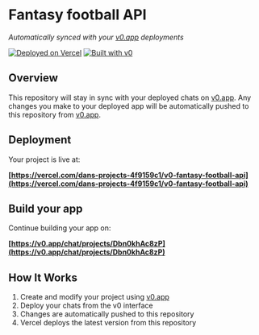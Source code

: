 # Fantasy football API

*Automatically synced with your [v0.app](https://v0.app) deployments*

[![Deployed on Vercel](https://img.shields.io/badge/Deployed%20on-Vercel-black?style=for-the-badge&logo=vercel)](https://vercel.com/dans-projects-4f9159c1/v0-fantasy-football-api)
[![Built with v0](https://img.shields.io/badge/Built%20with-v0.app-black?style=for-the-badge)](https://v0.app/chat/projects/Dbn0khAc8zP)

## Overview

This repository will stay in sync with your deployed chats on [v0.app](https://v0.app).
Any changes you make to your deployed app will be automatically pushed to this repository from [v0.app](https://v0.app).

## Deployment

Your project is live at:

**[https://vercel.com/dans-projects-4f9159c1/v0-fantasy-football-api](https://vercel.com/dans-projects-4f9159c1/v0-fantasy-football-api)**

## Build your app

Continue building your app on:

**[https://v0.app/chat/projects/Dbn0khAc8zP](https://v0.app/chat/projects/Dbn0khAc8zP)**

## How It Works

1. Create and modify your project using [v0.app](https://v0.app)
2. Deploy your chats from the v0 interface
3. Changes are automatically pushed to this repository
4. Vercel deploys the latest version from this repository